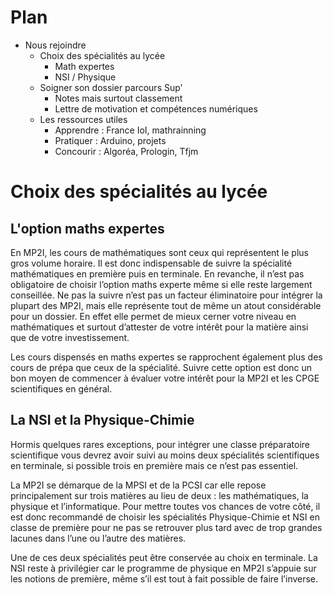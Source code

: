 # Plan
- Nous rejoindre
	- Choix des spécialités au lycée
		- Math expertes
		- NSI / Physique
	- Soigner son dossier parcours Sup'
		- Notes mais surtout classement
		- Lettre de motivation et compétences numériques
	- Les ressources utiles
		- Apprendre : France IoI, mathrainning
		- Pratiquer : Arduino, projets
		- Concourir : Algoréa, Prologin, Tfjm

# Choix des spécialités au lycée
## L'option maths expertes
En MP2I, les cours de mathématiques sont ceux qui représentent le plus gros volume horaire. Il est donc indispensable de suivre la spécialité mathématiques en première puis en terminale. En revanche, il n’est pas obligatoire de choisir l’option maths experte même si elle reste largement conseillée. Ne pas la suivre n’est pas un facteur éliminatoire pour intégrer la plupart des MP2I, mais elle représente tout de même un atout considérable pour un dossier. En effet elle permet de mieux cerner votre niveau en mathématiques et surtout d’attester de votre intérêt pour la matière ainsi que de votre investissement.

Les cours dispensés en maths expertes se rapprochent également plus des cours de prépa que ceux de la spécialité. Suivre cette option est donc un bon moyen de commencer à évaluer votre intérêt pour la MP2I et les CPGE scientifiques en général.

## La NSI et la Physique-Chimie
Hormis quelques rares exceptions, pour intégrer une classe préparatoire scientifique vous devrez avoir suivi au moins deux spécialités scientifiques en terminale, si possible trois en première mais ce n’est pas essentiel.

La MP2I se démarque de la MPSI et de la PCSI car elle repose principalement sur trois matières au lieu de deux : les mathématiques, la physique et l’informatique. Pour mettre toutes vos chances de votre côté, il est donc recommandé de choisir les spécialités Physique-Chimie et NSI en classe de première pour ne pas se retrouver plus tard avec de trop grandes lacunes dans l’une ou l’autre des matières.

Une de ces deux spécialités peut être conservée au choix en terminale. La NSI reste à privilégier car le programme de physique en MP2I s’appuie sur les notions de première, même s’il est tout à fait possible de faire l’inverse.

